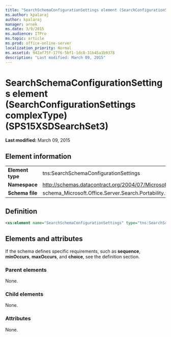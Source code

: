 ```yaml
---
title: "SearchSchemaConfigurationSettings element (SearchConfigurationSettings complexType) (SPS15XSDSearchSet3)"
ms.author: kpalaraj
author: kpalaraj
manager: arnek
ms.date: 3/9/2015
ms.audience: ITPro
ms.topic: article
ms.prod: office-online-server
localization_priority: Normal
ms.assetid: 942af75f-17f6-5bf1-1dc8-31b45a1b9378
description: "Last modified: March 09, 2015"
---
```


# SearchSchemaConfigurationSettings element (SearchConfigurationSettings complexType) (SPS15XSDSearchSet3)

 **Last modified:** March 09, 2015 
  
## Element information

|||
|:-----|:-----|
|**Element type** <br/> |tns:SearchSchemaConfigurationSettings  <br/> |
|**Namespace** <br/> |http://schemas.datacontract.org/2004/07/Microsoft.Office.Server.Search.Portability  <br/> |
|**Schema file** <br/> |schema_Microsoft.Office.Server.Search.Portability.xsd  <br/> |
   
## Definition

```XML
<xs:element name="SearchSchemaConfigurationSettings" type="tns:SearchSchemaConfigurationSettings" minOccurs="0"></xs:element>

```

## Elements and attributes

If the schema defines specific requirements, such as **sequence**, **minOccurs**, **maxOccurs**, and **choice**, see the definition section. 
  
### Parent elements

None.
  
### Child elements

None.
  
### Attributes

None.
  


